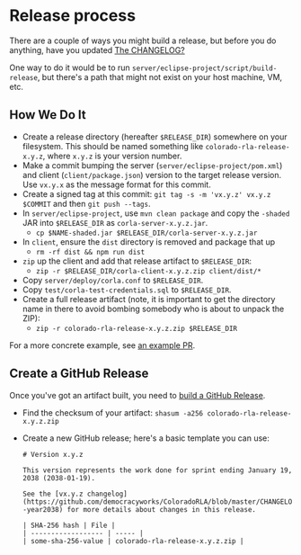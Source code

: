# Release process

There are a couple of ways you might build a release, but before you do anything,
have you updated [The CHANGELOG?](CHANGELOG.md)

One way to do it would be to run
`server/eclipse-project/script/build-release`, but there's a path that
might not exist on your host machine, VM, etc.

## How We Do It

- Create a release directory (hereafter `$RELEASE_DIR`) somewhere on
  your filesystem. This should be named something like
  `colorado-rla-release-x.y.z`, where `x.y.z` is your version number.
- Make a commit bumping the server (`server/eclipse-project/pom.xml`)
  and client (`client/package.json`) version to the target release
  version. Use `vx.y.x` as the message format for this commit.
- Create a signed tag at this commit: `git tag -s -m 'vx.y.z' vx.y.z
  $COMMIT` and then `git push --tags`.
- In `server/eclipse-project`, use `mvn clean package` and copy the `-shaded` JAR into
  `$RELEASE_DIR` as `corla-server-x.y.z.jar`.
  - `cp $NAME-shaded.jar $RELEASE_DIR/corla-server-x.y.z.jar`
- In `client`, ensure the `dist` directory is removed and package that up
  - `rm -rf dist && npm run dist`
- `zip` up the client and add that release artifact to `$RELEASE_DIR`:
  - `zip -r $RELEASE_DIR/corla-client-x.y.z.zip client/dist/*`
- Copy `server/deploy/corla.conf` to `$RELEASE_DIR`.
- Copy `test/corla-test-credentials.sql` to `$RELEASE_DIR`.
- Create a full release artifact (note, it is important to get the directory
  name in there to avoid bombing somebody who is about to unpack the ZIP):
  - `zip -r colorado-rla-release-x.y.z.zip $RELEASE_DIR`

For a more concrete example, see [an example PR](https://github.com/democracyworks/ColoradoRLA/pull/19).

## Create a GitHub Release

Once you've got an artifact built, you need to [build a GitHub
Release][corla-releases].

- Find the checksum of your artifact: `shasum -a256 colorado-rla-release-x.y.z.zip`
- Create a new GitHub release; here's a basic template you can use:

  ```
  # Version x.y.z

  This version represents the work done for sprint ending January 19, 2038 (2038-01-19).

  See the [vx.y.z changelog](https://github.com/democracyworks/ColoradoRLA/blob/master/CHANGELOG.md#xyz--year2038) for more details about changes in this release.

  | SHA-256 hash | File |
  | ------------------ | ----- |
  | some-sha-256-value | colorado-rla-release-x.y.z.zip |
  ```

[corla-releases]: https://github.com/democracyworks/ColoradoRLA/releases
